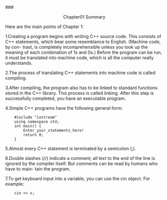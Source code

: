 ###<center>Chapter01 Summary</center>

Here are the main points of Chapter 1:

1.Creating a program begins with writing C++ source code. This consists of C++
statements, which bear some resemblance to English. (Machine code, by con-
trast, is completely incomprehensible unless you look up the meaning of each
combination of 1s and 0s.) Before the program can be run, it must be translated
into machine code, which is all the computer really understands.

2.The process of translating C++ statements into machine code is called compiling.

3.After compiling, the program also has to be linked to standard functions stored
in the C++ library. This process is called linking. After this step is successfully
completed, you have an executable program.

4.Simple C++ programs have the following general form:

        #include "iostream"
        using namespace std;
        int main() { 
            Enter_your_statements_here!    
            return 0;
        }
    
5.Almost every C++ statement is terminated by a semicolon (;).

6.Double slashes (//) indicate a comment; all text to the end of the line is ignored
by the compiler itself. But comments can be read by humans who have to main-
tain the program.

7.To get keyboard input into a variable, you can use the cin object. For example:

        cin >> x;
















